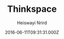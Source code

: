 ---
title: Thinkspace
github: https://github.com/heiswayi/thinkspace
demo: https://heiswayi.github.io/thinkspace/
author: Heiswayi Nrird
ssg:
  - Jekyll
cms:
  - No Cms
date: 2016-06-11T09:31:31.000Z
description: >-
  Just another minimalist Jekyll theme which designed for technical writing
  blog.
stale: false
draft: true
---